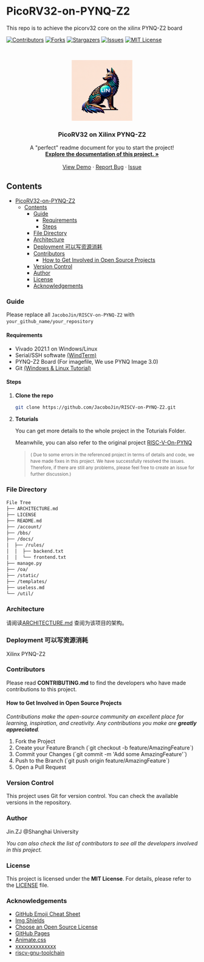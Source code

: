 # PicoRV32-on-PYNQ-Z2

This repo is to achieve the picorv32 core on the xilinx PYNQ-Z2 board

<!-- PROJECT SHIELDS -->

[![Contributors][contributors-shield]][contributors-url]
[![Forks][forks-shield]][forks-url]
[![Stargazers][stars-shield]][stars-url]
[![Issues][issues-shield]][issues-url]
[![MIT License][license-shield]][license-url]

<!-- PROJECT LOGO -->
<br />

<p align="center">
  <a href="https://github.com/JacoboJin/RISCV-on-PYNQ-Z2/">
    <img src="ReadMe-deps/logo.png" alt="Logo" width="160" height="160">
  </a>

  <h3 align="center">PicoRV32 on Xilinx PYNQ-Z2</h3>
  <p align="center">
    A "perfect" readme document for you to start the project!
    <br />
    <a href="https://github.com/JacoboJin/RISCV-on-PYNQ-Z2"><strong>Explore the documentation of this project. »</strong></a>
    <br />
    <br />
    <a href="https://github.com/JacoboJin/RISCV-on-PYNQ-Z2">View Demo</a>
    ·
    <a href="https://github.com/JacoboJin/RISCV-on-PYNQ-Z2/issues">Report Bug</a>
    ·
    <a href="https://github.com/JacoboJin/RISCV-on-PYNQ-Z2/issues">Issue</a>
  </p>

</p>

<!-- PROJECT BODY -->
## Contents

- [PicoRV32-on-PYNQ-Z2](#picorv32-on-pynq-z2)
  - [Contents](#contents)
    - [Guide](#guide)
      - [Requirements](#requirements)
      - [Steps](#steps)
    - [File Directory](#file-directory)
    - [Architecture](#architecture)
    - [Deployment 可以写资源消耗](#deployment-可以写资源消耗)
    - [Contributors](#contributors)
      - [How to Get Involved in Open Source Projects](#how-to-get-involved-in-open-source-projects)
    - [Version Control](#version-control)
    - [Author](#author)
    - [License](#license)
    - [Acknowledgements](#acknowledgements)

### Guide

Please replace all ```JacoboJin/RISCV-on-PYNQ-Z2``` with ```your_github_name/your_repository```

#### Requirements

- Vivado 2021.1 on Windows/Linux
- Serial/SSH softwate [(WindTerm)](https://github.com/kingToolbox/WindTerm)
- PYNQ-Z2 Board (For imagefile, We use PYNQ Image 3.0)
- Git [(Windows & Linux Tutorial)](https://www.atlassian.com/git/tutorials/install-git)

#### Steps

1. **Clone the repo**

    ```sh
    git clone https://github.com/JacoboJin/RISCV-on-PYNQ-Z2.git
    ```

2. **Toturials**

   You can get more details to the whole project in the Toturials Folder.

   Meanwhile, you can also refer to the original project [RISC-V-On-PYNQ](https://github.com/drichmond/RISC-V-On-PYNQ) 
   ><small>( Due to some errors in the referenced project in terms of details and code, we have made fixes in this project. We have successfully resolved the issues. Therefore, if there are still any problems, please feel free to create an issue for further discussion.)</small>

### File Directory

```
File Tree
├── ARCHITECTURE.md
├── LICENSE
├── README.md
├── /account/
├── /bbs/
├── /docs/
│  ├── /rules/
│  │  ├── backend.txt
│  │  └── frontend.txt
├── manage.py
├── /oa/
├── /static/
├── /templates/
├── useless.md
└── /util/

```

### Architecture

请阅读[ARCHITECTURE.md](https://github.com/shaojintian/Best_README_template/blob/master/ARCHITECTURE.md) 查阅为该项目的架构。

### Deployment 可以写资源消耗

Xilinx PYNQ-Z2


### Contributors

Please read **CONTRIBUTING.md** to find the developers who have made contributions to this project.

#### How to Get Involved in Open Source Projects

*Contributions make the open-source community an excellent place for learning, inspiration, and creativity. Any contributions you make are **greatly appreciated**.*

<ol>
<li>  Fork the Project </li>
<li>  Create your Feature Branch (`git checkout -b feature/AmazingFeature`) </li>
<li>  Commit your Changes (`git commit -m 'Add some AmazingFeature'`) </li>
<li>  Push to the Branch (`git push origin feature/AmazingFeature`) </li>
<li>  Open a Pull Request </li>
</ol>


### Version Control

This project uses Git for version control. You can check the available versions in the repository.

### Author

Jin.ZJ @Shanghai University

 *You can also check the list of contributors to see all the developers involved in this project.*

### License

This project is licensed under the **MIT License**. For details, please refer to the [LICENSE](https://github.com/JacoboJin/RISCV-on-PYNQ-Z2/blob/main/LICENSE) file.

### Acknowledgements

- [GitHub Emoji Cheat Sheet](https://www.webpagefx.com/tools/emoji-cheat-sheet)
- [Img Shields](https://shields.io)
- [Choose an Open Source License](https://choosealicense.com)
- [GitHub Pages](https://pages.github.com)
- [Animate.css](https://daneden.github.io/animate.css)
- [xxxxxxxxxxxxxx](https://connoratherton.com/loaders)
- [riscv-gnu-toolchain](https://github.com/riscv-collab/riscv-gnu-toolchain)


<!-- links -->
[your-project-path]: JacoboJin/RISCV-on-PYNQ-Z2
[contributors-shield]: https://img.shields.io/github/contributors/JacoboJin/RISCV-on-PYNQ-Z2.svg?style=flat-square
[contributors-url]: https://github.com/JacoboJin/RISCV-on-PYNQ-Z2/graphs/contributors
[forks-shield]: https://img.shields.io/github/forks/JacoboJin/RISCV-on-PYNQ-Z2.svg?style=flat-square
[forks-url]: https://github.com/JacoboJin/RISCV-on-PYNQ-Z2/network/members
[stars-shield]: https://img.shields.io/github/stars/JacoboJin/RISCV-on-PYNQ-Z2.svg?style=flat-square
[stars-url]: https://github.com/JacoboJin/RISCV-on-PYNQ-Z2/stargazers
[issues-shield]: https://img.shields.io/github/issues/JacoboJin/RISCV-on-PYNQ-Z2.svg?style=flat-square
[issues-url]: https://img.shields.io/github/issues/JacoboJin/RISCV-on-PYNQ-Z2.svg
[license-shield]: https://img.shields.io/github/license/JacoboJin/RISCV-on-PYNQ-Z2.svg?style=flat-square
[license-url]: https://github.com/JacoboJin/RISCV-on-PYNQ-Z2/blob/main/LICENSE
  